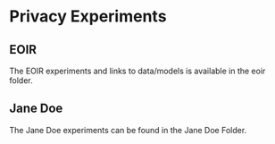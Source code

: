 # Privacy Experiments

## EOIR

The EOIR experiments and links to data/models is available in the eoir folder.


## Jane Doe

The Jane Doe experiments can be found in the Jane Doe Folder.


